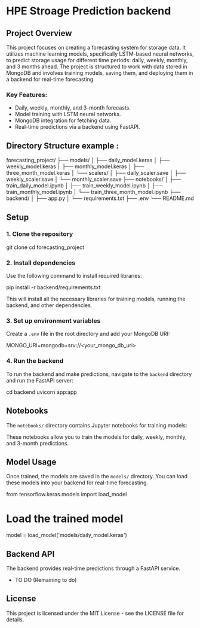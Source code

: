 # HPE Stroage Prediction backend

## Project Overview

This project focuses on creating a forecasting system for storage data. It utilizes machine learning models, specifically LSTM-based neural networks, to predict storage usage for different time periods: daily, weekly, monthly, and 3 months ahead. The project is structured to work with data stored in MongoDB and involves training models, saving them, and deploying them in a backend for real-time forecasting.

### Key Features:

- Daily, weekly, monthly, and 3-month forecasts.
- Model training with LSTM neural networks.
- MongoDB integration for fetching data.
- Real-time predictions via a backend using FastAPI.

## Directory Structure example :

forecasting_project/
├── models/
│ ├── daily_model.keras
│ ├── weekly_model.keras
│ ├── monthly_model.keras
│ ├── three_month_model.keras
│ └── scalers/
│ ├── daily_scaler.save
│ ├── weekly_scaler.save
│ └── monthly_scaler.save
├── notebooks/
│ ├── train_daily_model.ipynb
│ ├── train_weekly_model.ipynb
│ ├── train_monthly_model.ipynb
│ └── train_three_month_model.ipynb
├── backend/
│ ├── app.py
│ └── requirements.txt
├── .env
└── README.md

## Setup

### 1. Clone the repository

git clone <repository-url>
cd forecasting_project

### 2. Install dependencies

Use the following command to install required libraries:

pip install -r backend/requirements.txt

This will install all the necessary libraries for training models, running the backend, and other dependencies.

### 3. Set up environment variables

Create a `.env` file in the root directory and add your MongoDB URI:

MONGO_URI=mongodb+srv://<your_mongo_db_uri>

### 4. Run the backend

To run the backend and make predictions, navigate to the `backend` directory and run the FastAPI server:

cd backend
uvicorn app:app

## Notebooks

The `notebooks/` directory contains Jupyter notebooks for training models:

These notebooks allow you to train the models for daily, weekly, monthly, and 3-month predictions.

## Model Usage

Once trained, the models are saved in the `models/` directory. You can load these models into your backend for real-time forecasting.

from tensorflow.keras.models import load_model

# Load the trained model

model = load_model('models/daily_model.keras')

## Backend API

The backend provides real-time predictions through a FastAPI service.

- TO DO (Remaining to do)

## License

This project is licensed under the MIT License - see the LICENSE file for details.
